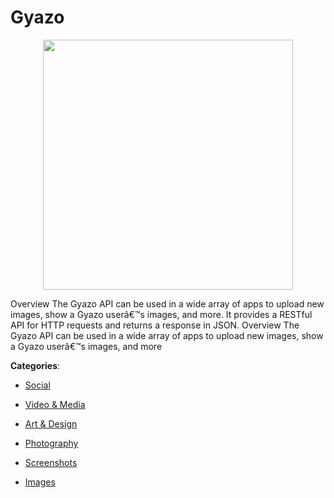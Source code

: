 # Gyazo
<p align="center">
    <img width="400" src="https://raw.githubusercontent.com/apis-list/apis-list/apis/gyazo/logo_256x256.png" />
</p>

Overview The Gyazo API can be used in a wide array of apps to upload new images, show a Gyazo userâ€™s images, and more.  It provides a RESTful API for HTTP requests and returns a response in JSON. Overview The Gyazo API can be used in a wide array of apps to upload new images, show a Gyazo userâ€™s images, and more



**Categories**:

- [Social](https://github.com/apis-list/apis-list#social)

- [Video & Media](https://github.com/apis-list/apis-list#video-and-media)

- [Art & Design](https://github.com/apis-list/apis-list#art-and-design)

- [Photography](https://github.com/apis-list/apis-list#photography)

- [Screenshots](https://github.com/apis-list/apis-list#screenshots)

- [Images](https://github.com/apis-list/apis-list#images)



